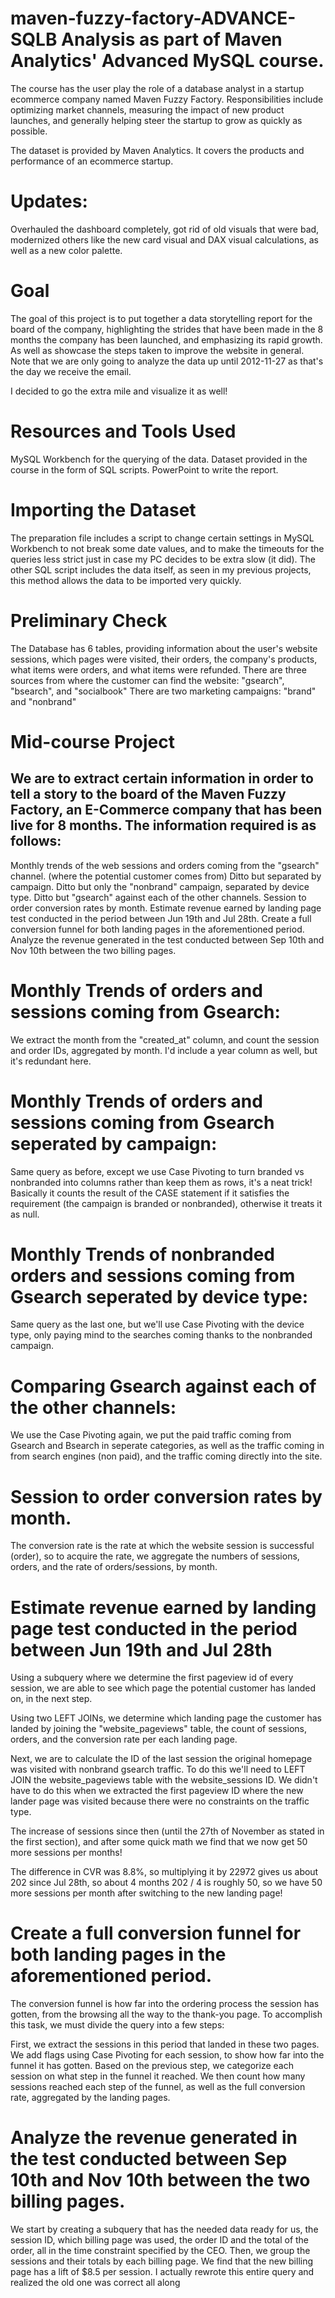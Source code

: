 # maven-fuzzy-factory-ADVANCE-SQLB Analysis as part of Maven Analytics' Advanced MySQL course.

The course has the user play the role of a database analyst in a startup ecommerce company named Maven Fuzzy Factory. Responsibilities include optimizing market channels, measuring the impact of new product launches, and generally helping steer the startup to grow as quickly as possible.

The dataset is provided by Maven Analytics. It covers the products and performance of an ecommerce startup.

# Updates:
Overhauled the dashboard completely, got rid of old visuals that were bad, modernized others like the new card visual and DAX visual calculations, as well as a new color palette.
# Goal
The goal of this project is to put together a data storytelling report for the board of the company, highlighting the strides that have been made in the 8 months the company has been launched, and emphasizing its rapid growth. As well as showcase the steps taken to improve the website in general. Note that we are only going to analyze the data up until 2012-11-27 as that's the day we receive the email.

I decided to go the extra mile and visualize it as well!

# Resources and Tools Used
MySQL Workbench for the querying of the data.
Dataset provided in the course in the form of SQL scripts.
PowerPoint to write the report.
# Importing the Dataset
The preparation file includes a script to change certain settings in MySQL Workbench to not break some date values, and to make the timeouts for the queries less strict just in case my PC decides to be extra slow (it did).
The other SQL script includes the data itself, as seen in my previous projects, this method allows the data to be imported very quickly.
# Preliminary Check
The Database has 6 tables, providing information about the user's website sessions, which pages were visited, their orders, the company's products, what items were orders, and what items were refunded.
There are three sources from where the customer can find the website: "gsearch", "bsearch", and "socialbook"
There are two marketing campaigns: "brand" and "nonbrand"
# Mid-course Project
## We are to extract certain information in order to tell a story to the board of the Maven Fuzzy Factory, an E-Commerce company that has been live for 8 months. The information required is as follows:
Monthly trends of the web sessions and orders coming from the "gsearch" channel. (where the potential customer comes from)
Ditto but separated by campaign.
Ditto but only the "nonbrand" campaign, separated by device type.
Ditto but "gsearch" against each of the other channels.
Session to order conversion rates by month.
Estimate revenue earned by landing page test conducted in the period between Jun 19th and Jul 28th.
Create a full conversion funnel for both landing pages in the aforementioned period.
Analyze the revenue generated in the test conducted between Sep 10th and Nov 10th between the two billing pages.
# Monthly Trends of orders and sessions coming from Gsearch:
We extract the month from the "created_at" column, and count the session and order IDs, aggregated by month. I'd include a year column as well, but it's redundant here.

# Monthly Trends of orders and sessions coming from Gsearch seperated by campaign:
Same query as before, except we use Case Pivoting to turn branded vs nonbranded into columns rather than keep them as rows, it's a neat trick! Basically it counts the result of the CASE statement if it satisfies the requirement (the campaign is branded or nonbranded), otherwise it treats it as null.

# Monthly Trends of nonbranded orders and sessions coming from Gsearch seperated by device type:
Same query as the last one, but we'll use Case Pivoting with the device type, only paying mind to the searches coming thanks to the nonbranded campaign.

# Comparing Gsearch against each of the other channels:
We use the Case Pivoting again, we put the paid traffic coming from Gsearch and Bsearch in seperate categories, as well as the traffic coming in from search engines (non paid), and the traffic coming directly into the site.

# Session to order conversion rates by month.
The conversion rate is the rate at which the website session is successful (order), so to acquire the rate, we aggregate the numbers of sessions, orders, and the rate of orders/sessions, by month.

# Estimate revenue earned by landing page test conducted in the period between Jun 19th and Jul 28th
Using a subquery where we determine the first pageview id of every session, we are able to see which page the potential customer has landed on, in the next step.

Using two LEFT JOINs, we determine which landing page the customer has landed by joining the "website_pageviews" table, the count of sessions, orders, and the conversion rate per each landing page.

Next, we are to calculate the ID of the last session the original homepage was visited with nonbrand gsearch traffic. To do this we'll need to LEFT JOIN the website_pageviews table with the website_sessions ID. We didn't have to do this when we extracted the first pageview ID where the new lander page was visited because there were no constraints on the traffic type.

The increase of sessions since then (until the 27th of November as stated in the first section), and after some quick math we find that we now get 50 more sessions per months!

The difference in CVR was 8.8%, so multiplying it by 22972 gives us about 202 since Jul 28th, so about 4 months
202 / 4  is roughly 50, so we have 50 more sessions per month after switching to the new landing page!

# Create a full conversion funnel for both landing pages in the aforementioned period.

The conversion funnel is how far into the ordering process the session has gotten, from the browsing all the way to the thank-you page. To accomplish this task, we must divide the query into a few steps:

First, we extract the sessions in this period that landed in these two pages.
We add flags using Case Pivoting for each session, to show how far into the funnel it has gotten.
Based on the previous step, we categorize each session on what step in the funnel it reached.
We then count how many sessions reached each step of the funnel, as well as the full conversion rate, aggregated by the landing pages.

# Analyze the revenue generated in the test conducted between Sep 10th and Nov 10th between the two billing pages.
We start by creating a subquery that has the needed data ready for us, the session ID, which billing page was used, the order ID and the total of the order, all in the time constraint specified by the CEO.
Then, we group the sessions and their totals by each billing page. We find that the new billing page has a lift of $8.5 per session. I actually rewrote this entire query and realized the old one was correct all along

